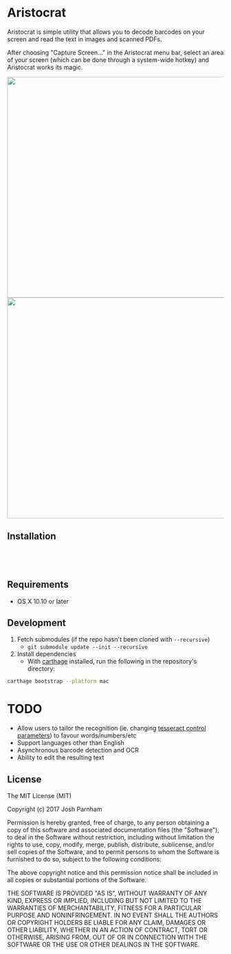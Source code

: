 # Aristocrat

Aristocrat is simple utility that allows you to decode barcodes on your screen and read the text in images and scanned PDFs.

After choosing "Capture Screen..." in the Aristocrat menu bar, select an area of your screen (which can be done through a system-wide hotkey) and Aristocrat works its magic.

<img src="http://joshparnham.com/projects/aristocrat/1.jpg" width="512px">
<img src="http://joshparnham.com/projects/aristocrat/3.jpg" width="512px">

## Installation

<a href="https://geo.itunes.apple.com/us/app/aristocrat/id886910172?mt=12" style="display:inline-block;overflow:hidden;background:url(//linkmaker.itunes.apple.com/assets/shared/badges/en-us/macappstore-lrg.svg) no-repeat;width:165px;height:40px;background-size:contain;"></a>

## Requirements

* OS X 10.10 or later

## Development
1. Fetch submodules (if the repo hasn't been cloned with `--recursive`)
    - `git submodule update --init --recursive`
2. Install dependencies
    - With [carthage](https://github.com/Carthage/Carthage) installed, run the following in the repository's directory:

```sh
carthage bootstrap --platform mac
```

# TODO

- Allow users to tailor the recognition (ie. changing [tesseract control parameters](https://github.com/tesseract-ocr/tesseract/wiki/ControlParams)) to favour words/numbers/etc
- Support languages other than English
- Asynchronous barcode detection and OCR
- Ability to edit the resulting text

## License

The MIT License (MIT)

Copyright (c) 2017 Josh Parnham

Permission is hereby granted, free of charge, to any person obtaining a copy
of this software and associated documentation files (the "Software"), to deal
in the Software without restriction, including without limitation the rights
to use, copy, modify, merge, publish, distribute, sublicense, and/or sell
copies of the Software, and to permit persons to whom the Software is
furnished to do so, subject to the following conditions:

The above copyright notice and this permission notice shall be included in all
copies or substantial portions of the Software.

THE SOFTWARE IS PROVIDED "AS IS", WITHOUT WARRANTY OF ANY KIND, EXPRESS OR
IMPLIED, INCLUDING BUT NOT LIMITED TO THE WARRANTIES OF MERCHANTABILITY,
FITNESS FOR A PARTICULAR PURPOSE AND NONINFRINGEMENT. IN NO EVENT SHALL THE
AUTHORS OR COPYRIGHT HOLDERS BE LIABLE FOR ANY CLAIM, DAMAGES OR OTHER
LIABILITY, WHETHER IN AN ACTION OF CONTRACT, TORT OR OTHERWISE, ARISING FROM,
OUT OF OR IN CONNECTION WITH THE SOFTWARE OR THE USE OR OTHER DEALINGS IN THE
SOFTWARE.
